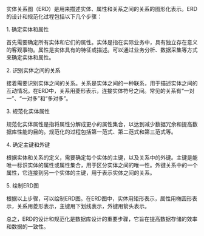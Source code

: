 实体关系图（ERD）是用来描述实体、属性和关系之间的关系的图形化表示。ERD的设计和规范化过程包括以下几个步骤：  
  
1. 确定实体和属性  
  
首先需要确定所有实体和它们的属性。实体是指在实际业务中，具有独立存在意义的客观事物。属性是实体具有的特征或描述。可以通过业务分析、数据采集等方式来确定实体和属性。  
  
2. 识别实体之间的关系  
  
接着需要识别实体之间的关系。关系是实体之间的一种联系，用于描述实体之间的互动情况。在ERD中，关系用菱形表示，连接实体符号之间。常见的关系有“一对一”、“一对多”和“多对多”。  
  
3. 规范化实体属性  
  
规范化实体属性是指将属性分解成更小的属性集合，以达到减少数据冗余和提高数据库性能的目的。规范化的过程包括第一范式、第二范式和第三范式等。  
  
4. 确定主键和外键  
  
根据实体和关系的定义，需要确定每个实体的主键，以及关系中的外键。主键是能唯一标识实体的属性或属性集合，用于区分实体之间的唯一性。外键关系中的一个属性，它连接到另一个实体的主键，用于表示实体之间的关系。  
  
5. 绘制ERD图  
  
根据以上步骤，可以绘制ERD图。在ERD图中，实体用矩形表示，属性用椭圆形表示，关系用菱形表示，主键用下划线表示，外键用箭头表示。  
  
总之，ERD的设计和规范化是数据库设计的重要步骤，它旨在提高数据存储的效率和数据的一致性。